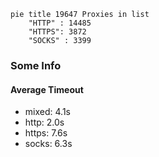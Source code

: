 
```mermaid
pie title 19647 Proxies in list
    "HTTP" : 14485
    "HTTPS": 3872
    "SOCKS" : 3399
```

### Some Info
#### Average Timeout

- mixed: 4.1s
- http: 2.0s
- https: 7.6s
- socks: 6.3s